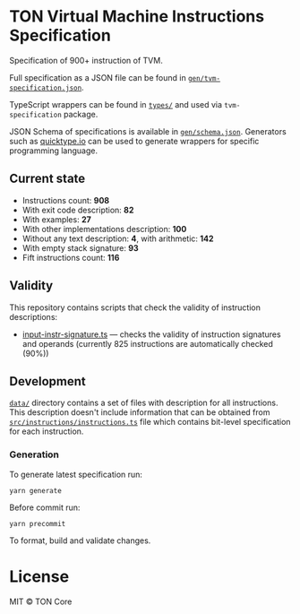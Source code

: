 # TON Virtual Machine Instructions Specification

Specification of 900+ instruction of TVM.

Full specification as a JSON file can be found in [`gen/tvm-specification.json`](gen/tvm-specification.json).

TypeScript wrappers can be found in [`types/`](src/types) and used via `tvm-specification` package.

JSON Schema of specifications is available in [`gen/schema.json`](gen/schema.json).
Generators such as [quicktype.io](https://app.quicktype.io/) can be used to generate wrappers for specific programming
language.

## Current state

- Instructions count: **908**
- With exit code description: **82**
- With examples: **27**
- With other implementations description: **100**
- Without any text description: **4**, with arithmetic: **142**
- With empty stack signature: **93**
- Fift instructions count: **116**

## Validity

This repository contains scripts that check the validity of instruction descriptions:

- [input-instr-signature.ts](validity/input-instr-signature.ts) — checks the validity of instruction signatures and
  operands (currently 825 instructions are automatically checked (90%))

## Development

[`data/`](data) directory contains a set of files with description for all instructions. This description doesn't
include information that can be obtained from [`src/instructions/instructions.ts`](src/instructions/instructions.ts)
file which contains bit-level specification for each instruction.

### Generation

To generate latest specification run:

```
yarn generate
```

Before commit run:

```
yarn precommit
```

To format, build and validate changes.

# License

MIT © TON Core
